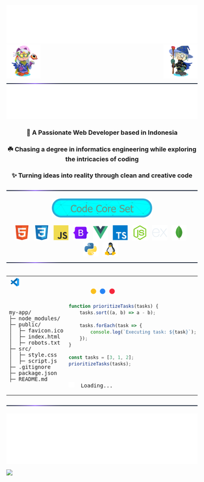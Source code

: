 <div align="center">
  <img src="images/text.svg">
  <img align="right" src="images/octocat1.webp" height="90">
  <img align="left" src="images/octocat2.webp" height="90">
</div>

<div align="center">
 <img src="images/hr.svg">
</div>

<div align="center">
  <img src="images/typing.svg">
</div>

<h3 align="center">🔖 A Passionate Web Developer based in Indonesia</h3>
<div align="center">
  <h3>☘️ Chasing a degree in informatics engineering while exploring the intricacies of coding</h3>
</div>
<div align="center">
  <h3>✨ Turning ideas into reality through clean and creative code</h3>
</div>

<div align="center">
 <img src="images/hr.svg">
</div>

</br>

<div align="center">
 <img src="images/header.png" height="50px"> 
</div>

</br>

<div align="center">
  <img height="40" width="40" src="images/html5.svg"> &nbsp;
  <img height="40" width="40" src="images/css3.svg"> &nbsp;
  <img height="40" width="40" src="images/javascript.svg"> &nbsp;
  <img height="40" width="40" src="images/bootstrap.svg"> &nbsp;
  <img height="40" width="40" src="images/vue.js.svg"> &nbsp;
  <img height="40" width="40" src="images/typescript.svg"> &nbsp;
  <img height="40" width="40" src="images/node.js.svg"> &nbsp;
  <img height="40" width="40" src="images/express.svg"> &nbsp;
  <img height="40" width="40" src="images/mongodb.svg"> &nbsp;
  <img height="40" width="40" src="images/python.svg"> &nbsp;
  <img height="40" width="40" src="images/linux.svg"> &nbsp;
</div>

<div align="center">
 <img src="images/hr.svg">
</div>

</br>

<table align="center">
<tr>
<th colspan="2">
<img src="images/vscode.svg" height="25">&nbsp;&nbsp;&nbsp;&nbsp;&nbsp;&nbsp;&nbsp;&nbsp;&nbsp;&nbsp;&nbsp;&nbsp;&nbsp;&nbsp;&nbsp;&nbsp;&nbsp;&nbsp;&nbsp;&nbsp;&nbsp;&nbsp;&nbsp;&nbsp;&nbsp;&nbsp;&nbsp;&nbsp;&nbsp;&nbsp;&nbsp;&nbsp;&nbsp;&nbsp;&nbsp;&nbsp;&nbsp;&nbsp;&nbsp;&nbsp;&nbsp;&nbsp;&nbsp;&nbsp;&nbsp;&nbsp;&nbsp;&nbsp;&nbsp;&nbsp;&nbsp;&nbsp;&nbsp;&nbsp;&nbsp;&nbsp;&nbsp;&nbsp;&nbsp;&nbsp;&nbsp;&nbsp;&nbsp;&nbsp;&nbsp;&nbsp;&nbsp;&nbsp;&nbsp;&nbsp;&nbsp;&nbsp;&nbsp;&nbsp;&nbsp;&nbsp;&nbsp;&nbsp;&nbsp;&nbsp;&nbsp;&nbsp;&nbsp;&nbsp;&nbsp;&nbsp;&nbsp;&nbsp;&nbsp;&nbsp;&nbsp;&nbsp;&nbsp;&nbsp;&nbsp;&nbsp;&nbsp;&nbsp;&nbsp;&nbsp;&nbsp;&nbsp;&nbsp;&nbsp;&nbsp;&nbsp;&nbsp;&nbsp;&nbsp;&nbsp;&nbsp;&nbsp;&nbsp;&nbsp;&nbsp;&nbsp;&nbsp;&nbsp;&nbsp;&nbsp;&nbsp;&nbsp;&nbsp;<img src="images/circle1.svg" height="17">&nbsp;&nbsp;<img src="images/circle2.svg" height="17">&nbsp;&nbsp;<img src="images/circle3.svg" height="17">
</th>
</tr>

<tr>
<td rowspan="3">

<pre>
my-app/
├─ node_modules/
├─ public/
│  ├─ favicon.ico
│  ├─ index.html
│  ├─ robots.txt
├─ src/
│  ├─ style.css
│  ├─ script.js
├─ .gitignore
├─ package.json
├─ README.md
</pre>

</td>
<td>

```js
function prioritizeTasks(tasks) {
    tasks.sort((a, b) => a - b);

    tasks.forEach(task => {
        console.log(`Executing task: ${task}`);
    });
}

const tasks = [3, 1, 2];
prioritizeTasks(tasks);
```

</td>
</tr>

<tr><td></td></tr>

<tr>
<td colspan="2"><pre><img src="images/spinner.svg" height="15">&nbsp;&nbsp;Loading...</pre></td>
</tr>
</table>

<div align="center">
 <img src="images/hr.svg">
</div>

</br>

<img align="center" src="images/readmebox.svg">

![](https://komarev.com/ghpvc/?username=Zevhys&color=blueviolet&style=pixel)
